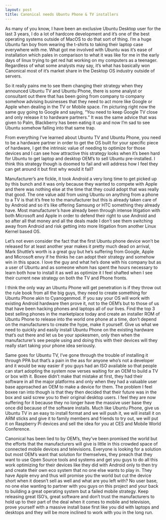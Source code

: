 ```yaml
---
layout: post
title: Canonical needs Ubuntu Phone & TV installers
---
```


As many of you know, I have been an exclusive Ubuntu Desktop user for the last 3 years, I do a lot of hardcore development and it’s one of the best operating systems outside of MacOS to do that sort of thing. I’m a huge Ubuntu fan boy from wearing the t-shirts to taking their laptop case everywhere with me. What got me involved with Ubuntu was it’s ease of installation which pales in comparison to what it was like for me in the early days of linux trying to get red hat working on my computers as a teenager. Regardless of what some analysts may say, it’s what has basically won Canonical most of it’s market share in the Desktop OS industry outside of servers.

So it really pains me to see them changing their strategy when they announced Ubuntu TV and Ubuntu Phone, there is some analyst or consultant out there that has been going from company to company somehow advising businesses that they need to act more like Google or Apple when dealing in the TV or Mobile space. I’m picturing right now the same guy going to Google and saying, “You need to keep Google TV close and only release it to hardware partners.” It was the same advice that was given to Palm, Blackberry has been eating it up and now I’m sad to see Ubuntu somehow falling into that same trap.

From everything I’ve learned about Ubuntu TV and Ubuntu Phone, you need to be a hardware partner in order to get the OS built for your specific piece of hardware, I get the intrinsic value of needing to optimize for those devices and I can see how attractive this strategy looks when it’s been hard for Ubuntu to get laptop and desktop OEM’s to sell Ubuntu pre-installed. I think this strategy though is doomed to fail and will address how I feel they can get around it but first why would it fail?

Manufacturer’s are fickle, it took Android a very long time to get picked up by this bunch and it was only because they wanted to compete with Apple and there was nothing else at the time that they could adopt that was really that good. The one value add from using Ubuntu on anything from a phone to a TV is that it’s free to the manufacturer but this is already taken care of by Android and so it’s like offering Samsung or HTC something they already have. Most manufacturer’s have already been through intense litigation with both Microsoft and Apple in order to defend their right to use Android and so after all that money and all the deals made I don’t see them switching away from Android and risk getting into more litigation from another Linux Kernel based OS.

Let’s not even consider the fact that the first Ubuntu phone device won’t be released for at least another year makes it pretty much dead on arrival, Mark Shuttle’s worth is a great guy but he’s suffering from Google, Apple and Microsoft envy if he thinks he can adopt their strategy and somehow win in this space. I love the guy and what he’s done with his company but as a user of Ubuntu and as someone whom has spent the hours necessary to learn both how to install it as well as optimize it I feel shafted when I see their current new strategy on both the TV and Phone fronts.

I think the only way an Ubuntu Phone will get penetration is if they throw out the rule book from all the big guys, they need to create something for Ubuntu Phone akin to Cyanogenmod. If you say your OS will work with existing Android hardware then prove it, not to the OEM’s but to those of us that have been hacking phones and laptops all of our lives. Find the top 3 best selling phones in the marketplace today and create an installer ROM of Ubuntu Phone to release into the world one phone at a time, don’t depend on the manufacturers to create the hype, make it yourself. Give us what we need to quickly and easily install Ubuntu Phone on the existing hardware that’s out there and let us be your spokesmen, only then when the manufacturer’s see people using and doing this with their devices will they really start taking your phone idea seriously.

Same goes for Ubuntu TV, I’ve gone through the trouble of installing it through PPA but that’s a pain in the ass for anyone who’s not a developer and it would be way easier if you guys had an ISO available so that people can start adopting the system now verses waiting for an OEM to build a TV or box with it. Boxee didn’t make that mistake at first, they had their software in all the major platforms and only when they had a valuable user base approached an OEM to make a device for them. The problem I feel boxee ran into though is that they then decided that their future was in the box and said screw you to their original desktop users. I feel they are now suffering for it because they no longer have the massive user base they once did because of the software installs. Much like Ubuntu Phone, give us Ubuntu TV in an easy to install format and we will push it, we will install it on ARM sticks and give it to family members and friends to try out, we will put it on Raspberry Pi devices and sell the idea for you at CES and Mobile World Conference.

Canonical has been lied to by OEM’s, they’ve been promised the world but the efforts that the manufacturers will give is little in this crowded space of connected mobile devices and televisions. Everyone is looking for a solution but most OEM’s want that solution for themselves, they preach that they want to use Open Source tools and systems and get you guys to do all this work optimizing for their devices like they did with Android only to then try and create their own eco system that no one else wants to play in. They have Apple envy and thus will promise you the world but cut the device short when it doesn’t sell as well and what are you left with? No user base, no one else wanting to partner with you guys on this project and your back to building a great operating system but a failed mobile strategy. Keep releasing great ISO’s, great software and don’t trust the manufacturers to hold up to their part of the deal when it comes to mobile and television, prove yourself with a massive install base first like you did with laptops and desktops and they will be more inclined to work with you in the long run.
